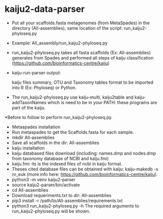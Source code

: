 # kaiju2-data-parser 

- Put all your scaffolds.fasta metagenomes (from MetaSpades) in the directory (All-assemblies), same location of the script: run_kaiju2-phyloseq.py 
- Example: All_assembly/run_kaiju2-phyloseq.py
- run_kaiju2-phyloseq.py takes all fasta scaffolds (Ex: All-assemblies) generates from Spades and performed all steps of kaiju classification (https://github.com/bioinformatics-centre/kaiju)
- kaiju-run-parser output: 

  kaiju files summary, OTU and Taxonomy tables format to be imported into R (Ex: Phyloseq) or Python.
 
- The run_kaiju2-phyloseq.py use kaiju-multi, kaiju2table and kaiju-addTaxonNames which is need to be in your PATH: these programs are part of the kaiju.

 *Before to follow to perform run_kaiju2-phyloseq.py.
 
- Metaspades installation
- Run metaspades to get the Scaffolds.fasta for each sample.
- mkdir All-assemblies
- Save all scaffolds in the dir: All-assemblies
- kaiju installation
- kaiju databased files download (including: names.dmp and nodes.dmp from taxonomy database of NCBI and kaiju.fmi)
- kaiju.fmi: its is the indexed files of ncbi in kaiju format.
- Theses cited database files can be obtained with kaiju: kaiju-makedb -s nr_euk (more info here: https://github.com/bioinformatics-centre/kaiju).
- python3 -m venv kaiju2-parser
- source kaiju2-parser/bin/activate
- cd All-assemblies
- Download requeriments.txt to dir: All-assemblies
- pip3 install -r /path/to/All-assemblies/requirements.txt
- python3 run_kaiju2-phyloseq.py -h 
  The required arguments to run_kaiju2-phyloseq.py will be shown.
       



